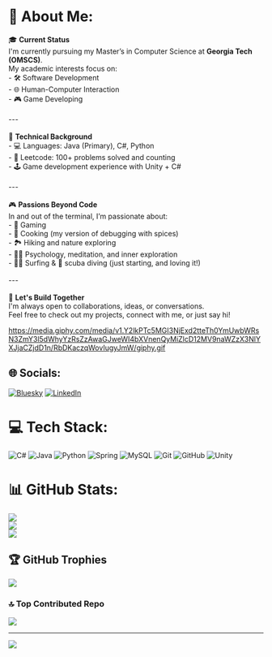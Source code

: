 # 💫 About Me:
🎓 **Current Status**  <br>I'm currently pursuing my Master’s in Computer Science at **Georgia Tech (OMSCS)**.  <br>My academic interests focus on:  <br>- 🛠️ Software Development  <br>- 🌐 Human-Computer Interaction<br>- 🎮  Game Developing<br><br>---<br><br>🧠 **Technical Background**  <br>- 💻 Languages: Java (Primary), C#, Python  <br>- 🧩 Leetcode: 100+ problems solved and counting  <br>- 🕹️ Game development experience with Unity + C#  <br><br>---<br><br>🎮 **Passions Beyond Code**  <br>In and out of the terminal, I’m passionate about:<br>- 🎲 Gaming<br>- 🍳 Cooking (my version of debugging with spices)<br>- 🏞️ Hiking and nature exploring  <br>- 🧘‍♂️ Psychology, meditation, and inner exploration  <br>- 🏄‍♂️ Surfing & 🤿 scuba diving (just starting, and loving it!)<br><br>---<br><br>🚀 **Let's Build Together**  <br>I'm always open to collaborations, ideas, or conversations.  <br>Feel free to check out my projects, connect with me, or just say hi!

https://media.giphy.com/media/v1.Y2lkPTc5MGI3NjExd2tteTh0YmUwbWRsN3ZmY3l5dWhyYzRsZzAwaGJweWI4bXVnenQyMiZlcD12MV9naWZzX3NlYXJjaCZjdD1n/RbDKaczqWovIugyJmW/giphy.gif

## 🌐 Socials:
[![Bluesky](https://img.shields.io/badge/bluesky-0285FF?style=for-the-badge&logo=bluesky&logoColor=%23FFFFFF)](https://bsky.app/profile/weilin98) [![LinkedIn](https://img.shields.io/badge/LinkedIn-%230077B5.svg?logo=linkedin&logoColor=white)](https://linkedin.com/in/https://www.linkedin.com/in/wei-lin-1998-aug23?utm_source=share&utm_campaign=share_via&utm_content=profile&utm_medium=ios_app) 

# 💻 Tech Stack:
![C#](https://img.shields.io/badge/c%23-%23239120.svg?style=for-the-badge&logo=csharp&logoColor=white) ![Java](https://img.shields.io/badge/java-%23ED8B00.svg?style=for-the-badge&logo=openjdk&logoColor=white) ![Python](https://img.shields.io/badge/python-3670A0?style=for-the-badge&logo=python&logoColor=ffdd54) ![Spring](https://img.shields.io/badge/spring-%236DB33F.svg?style=for-the-badge&logo=spring&logoColor=white) ![MySQL](https://img.shields.io/badge/mysql-4479A1.svg?style=for-the-badge&logo=mysql&logoColor=white) ![Git](https://img.shields.io/badge/git-%23F05033.svg?style=for-the-badge&logo=git&logoColor=white) ![GitHub](https://img.shields.io/badge/github-%23121011.svg?style=for-the-badge&logo=github&logoColor=white) ![Unity](https://img.shields.io/badge/unity-%23000000.svg?style=for-the-badge&logo=unity&logoColor=white)
# 📊 GitHub Stats:
![](https://github-readme-stats.vercel.app/api?username=weeelin98&theme=dark&hide_border=false&include_all_commits=false&count_private=false)<br/>
![](https://nirzak-streak-stats.vercel.app/?user=weeelin98&theme=dark&hide_border=false)<br/>
![](https://github-readme-stats.vercel.app/api/top-langs/?username=weeelin98&theme=dark&hide_border=false&include_all_commits=false&count_private=false&layout=compact)

## 🏆 GitHub Trophies
![](https://github-profile-trophy.vercel.app/?username=weeelin98&theme=radical&no-frame=false&no-bg=true&margin-w=4)

### 🔝 Top Contributed Repo
![](https://github-contributor-stats.vercel.app/api?username=weeelin98&limit=5&theme=midnight-purple&combine_all_yearly_contributions=true)

---
[![](https://visitcount.itsvg.in/api?id=weeelin98&icon=0&color=0)](https://visitcount.itsvg.in)

<!-- Proudly created with GPRM ( https://gprm.itsvg.in ) -->